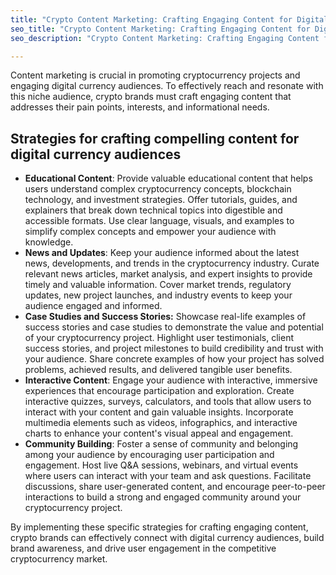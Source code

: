 ```yaml
---
title: "Crypto Content Marketing: Crafting Engaging Content for Digital Currency Audiences"
seo_title: "Crypto Content Marketing: Crafting Engaging Content for Digital Currency Audiences"
seo_description: "Crypto Content Marketing: Crafting Engaging Content for Digital Currency Audiences"

---
```


Content marketing is crucial in promoting cryptocurrency projects and engaging digital currency audiences. To effectively reach and resonate with this niche audience, crypto brands must craft engaging content that addresses their pain points, interests, and informational needs.

## Strategies for crafting compelling content for digital currency audiences

*   **Educational Content**: Provide valuable educational content that helps users understand complex cryptocurrency concepts, blockchain technology, and investment strategies. Offer tutorials, guides, and explainers that break down technical topics into digestible and accessible formats. Use clear language, visuals, and examples to simplify complex concepts and empower your audience with knowledge.
*   **News and Updates**: Keep your audience informed about the latest news, developments, and trends in the cryptocurrency industry. Curate relevant news articles, market analysis, and expert insights to provide timely and valuable information. Cover market trends, regulatory updates, new project launches, and industry events to keep your audience engaged and informed.
*   **Case Studies and Success Stories:** Showcase real-life examples of success stories and case studies to demonstrate the value and potential of your cryptocurrency project. Highlight user testimonials, client success stories, and project milestones to build credibility and trust with your audience. Share concrete examples of how your project has solved problems, achieved results, and delivered tangible user benefits.
*   **Interactive Content**: Engage your audience with interactive, immersive experiences that encourage participation and exploration. Create interactive quizzes, surveys, calculators, and tools that allow users to interact with your content and gain valuable insights. Incorporate multimedia elements such as videos, infographics, and interactive charts to enhance your content's visual appeal and engagement.
*   **Community Building**: Foster a sense of community and belonging among your audience by encouraging user participation and engagement. Host live Q&A sessions, webinars, and virtual events where users can interact with your team and ask questions. Facilitate discussions, share user-generated content, and encourage peer-to-peer interactions to build a strong and engaged community around your cryptocurrency project.

By implementing these specific strategies for crafting engaging content, crypto brands can effectively connect with digital currency audiences, build brand awareness, and drive user engagement in the competitive cryptocurrency market.